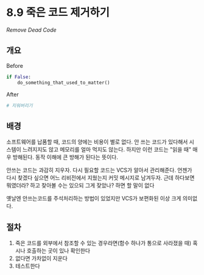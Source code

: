 # 8.9 죽은 코드 제거하기

_Remove Dead Code_

## 개요

Before

```python
if False:
    do_something_that_used_to_matter()
```

After

```python
# 지워버리기
```

## 배경

소프트웨어를 납품할 때, 코드의 양에는 비용이 별로 없다.
안 쓰는 코드가 있다해서 시스템이 느려지지도 않고 메모리를 얼마 먹지도 않는다.
하지만 이런 코드는 "읽을 때" 매우 방해된다. 동작 이해에 큰 방해가 된다는 뜻이다.

안쓰는 코드는 과감히 지우자. 다시 필요할 코드는 VCS가 알아서 관리해준다.
언젠가 다시 찾겠다 싶으면 어느 리비전에서 지웠는지 커밋 메시지로 남겨두자.
근데 하다보면 뭐였더라? 하고 찾아볼 수는 있으되 그게 잦았나? 하면 할 말이 없다

옛날엔 안쓰는코드를 주석처리하는 방법이 있었지만 VCS가 보편화된 이상 크게 의미없다.

## 절차

1. 죽은 코드를 외부에서 참조할 수 있는 경우라면(함수 하나가 통으로 사라졌을 때) 혹시나 호출하는 곳이 있나 확인한다
2. 없다면 가차없이 지운다
3. 테스트한다
